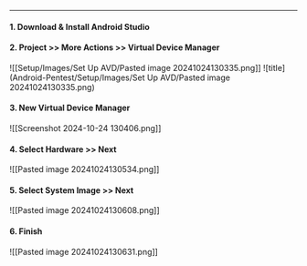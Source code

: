 
---

#### 1. Download & Install Android Studio
#### 2. Project >> More Actions >> Virtual Device Manager
![[Setup/Images/Set Up AVD/Pasted image 20241024130335.png]]
![title](Android-Pentest/Setup/Images/Set Up AVD/Pasted image 20241024130335.png)
#### 3. New Virtual Device Manager
![[Screenshot 2024-10-24 130406.png]]

#### 4. Select Hardware >> Next
![[Pasted image 20241024130534.png]]

#### 5. Select System Image >> Next
![[Pasted image 20241024130608.png]]

#### 6. Finish
![[Pasted image 20241024130631.png]]

